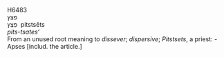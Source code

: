 <body>
  <p>H6483<br>  פּצּץ  <br> פִּצֵּץ  ‎  pitstsêts  <br><i>pits-tsates‘ </i><br>From an unused root meaning to <i>dissever</i>; <i>dispersive</i>; <i>Pitstsets</i>, a priest: - Apses [includ. the article.]<br></p>
 </body>